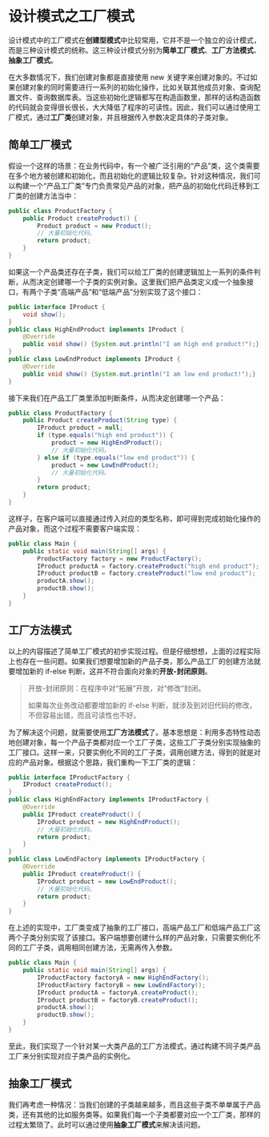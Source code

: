 # 设计模式之工厂模式

设计模式中的工厂模式在**创建型模式**中比较常用，它并不是一个独立的设计模式，而是三种设计模式的统称。这三种设计模式分别为**简单工厂模式**、**工厂方法模式**、**抽象工厂模式**。

在大多数情况下，我们创建对象都是直接使用 new 关键字来创建对象的。不过如果创建对象的同时需要进行一系列的初始化操作，比如关联其他成员对象、查询配置文件、查询数据库表。当这些初始化逻辑都写在构造函数里，那样的话构造函数的代码就会变得很长很长，大大降低了程序的可读性。因此，我们可以通过使用工厂模式，通过**工厂类**创建对象，并且根据传入参数决定具体的子类对象。



## 简单工厂模式

假设一个这样的场景：在业务代码中，有一个被广泛引用的“产品”类，这个类需要在多个地方被创建和初始化，而且初始化的逻辑比较复杂。针对这种情况，我们可以构建一个“产品工厂类”专门负责常见产品的对象，把产品的初始化代码迁移到工厂类的创建方法当中：

```java
public class ProductFactory {
    public Product createProduct() {
        Product product = new Product();
        // 大量初始化代码。
        return product;
    }
}
```

如果这一个产品类还存在子类，我们可以给工厂类的创建逻辑加上一系列的条件判断，从而决定创建哪一个子类的实例对象。这里我们把产品类定义成一个抽象接口，有两个子类“高端产品”和“低端产品”分别实现了这个接口：

```java
public interface IProduct {
    void show();
}
public class HighEndProduct implements IProduct {
    @Override
    public void show() {System.out.println("I am high end product!");}
}
public class LowEndProduct implements IProduct {
    @Override
    public void show() {System.out.println("I am low end product!");}
}
```

接下来我们在产品工厂类里添加判断条件，从而决定创建哪一个产品：

```java
public class ProductFactory {
    public Product createProduct(String type) {
        IProduct product = null;
        if (type.equals("high end product")) {
            product = new HighEndProduct();
            // 大量初始化代码。
        } else if (type.equals("low end product")) {
            product = new LowEndProduct();
            // 大量初始化代码。
        }
        return product;
    }
}
```

这样子，在客户端可以直接通过传入对应的类型名称，即可得到完成初始化操作的产品对象，而这个过程不需要客户端实现：

```java
public class Main {
    public static void main(String[] args) {
        ProductFactory factory = new ProductFactory();
        IProduct productA = factory.createProduct("high end product");
        IProduct productB = factory.createProduct("low end product");
        productA.show();
        productB.show();
    }
}
```



## 工厂方法模式

以上的内容描述了简单工厂模式的初步实现过程。但是仔细想想，上面的过程实际上也存在一些问题。如果我们想要增加新的产品子类，那么产品工厂的创建方法就要增加新的 if-else 判断，这并不符合面向对象的**开放-封闭原则**。

> 开放-封闭原则：在程序中对“拓展”开放，对“修改”封闭。
>
> 如果每次业务改动都要增加新的 if-else 判断，就涉及到对旧代码的修改，不但容易出错，而且可读性也不好。

为了解决这个问题，就需要使用**工厂方法模式**了。基本思想是：利用多态特性动态地创建对象，每一个产品子类都对应一个工厂子类，这些工厂子类分别实现抽象的工厂接口。这样一来，只要实例化不同的工厂子类，调用创建方法，得到的就是对应的产品对象。根据这个思路，我们重构一下工厂类的逻辑：

```java
public interface IProductFactory {
    IProduct createProduct();
}
public class HighEndFactory implements IProductFactory {
    @Override
    public IProduct createProduct() {
        IProduct product = new HighEndProduct();
        // 大量初始化代码。
        return product;
    }
}
public class LowEndFactory implements IProductFactory {
    @Override
    public IProduct createProduct() {
        IProduct product = new LowEndProduct();
        // 大量初始化代码。
        return product;
    }
}
```

在上述的实现中，工厂类变成了抽象的工厂接口，高端产品工厂和低端产品工厂这两个子类分别实现了该接口。客户端想要创建什么样的产品对象，只需要实例化不同的工厂子类，调用相同创建方法，无需再传入参数。

```java
public class Main {
    public static void main(String[] args) {
        IProductFactory factoryA = new HighEndFactory();
        IProductFactory factoryB = new LowEndFactory();
        IProduct productA = factoryA.createProduct();
        IProduct productB = factoryB.createProduct();
        productA.show();
        productB.show();
    }
}
```



至此，我们实现了一个针对某一大类产品的工厂方法模式，通过构建不同子类产品工厂来分别实现对应子类产品的实例化。



## 抽象工厂模式

我们再考虑一种情况：当我们创建的子类越来越多，而且这些子类不单单属于产品类，还有其他的比如服务类等。如果我们每一个子类都要对应一个工厂类，那样的过程太繁琐了。此时可以通过使用**抽象工厂模式**来解决该问题。

